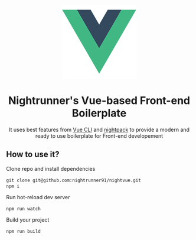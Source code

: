 <div align="center">
  <img width="200" height="200" src="src/assets/logo.png">
  <h1>Nightrunner's Vue-based Front-end Boilerplate</h1>
  <p>It uses best features from <a href='https://cli.vuejs.org/'>Vue CLI</a> and <a href='https://github.com/nightrunner91/nightpack'>nightpack</a> to provide a modern and ready to use boilerplate for Front-end developement</p>
</div>

## How to use it?

Clone repo and install dependencies

```
git clone git@github.com:nightrunner91/nightvue.git
npm i
```

Run hot-reload dev server

```
npm run watch
```

Build your project

```
npm run build
```
